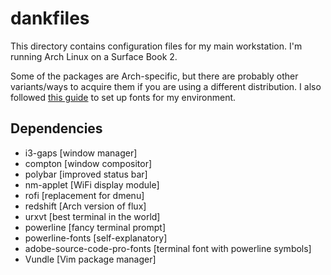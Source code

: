 # dankfiles

This directory contains configuration files for my main workstation. I'm running Arch Linux on a Surface Book 2.

Some of the packages are Arch-specific, but there are probably other variants/ways to acquire them if you are using a different distribution. I also followed [this guide](https://reddit.com/r/archlinux/comments/5r5ep8/make_your_arch_fonts_beautiful_easily/) to set up fonts for my environment.

## Dependencies

* i3-gaps [window manager]
* compton [window compositor]
* polybar [improved status bar]
* nm-applet [WiFi display module]
* rofi [replacement for dmenu]
* redshift [Arch version of flux]
* urxvt [best terminal in the world]
* powerline [fancy terminal prompt]
* powerline-fonts [self-explanatory]
* adobe-source-code-pro-fonts [terminal font with powerline symbols]
* Vundle [Vim package manager]
